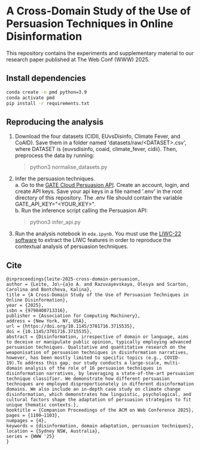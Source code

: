 # A Cross-Domain Study of the Use of Persuasion Techniques in Online Disinformation

This repository contains the experiments and supplementary material to our research paper published at The Web Conf (WWW) 2025.

## Install dependencies
```bash
conda create -n pmd python=3.9
conda activate pmd
pip install -r requirements.txt  
```

## Reproducing the analysis
1. Download the four datasets (CIDII, EUvsDisinfo, Climate Fever, and CoAID). Save them in a folder named 'datasets/raw/\<DATASET>.csv', where DATASET is {euvsdisinfo, coaid, climate_fever, cidii}. Then, preprocess the data by running: 
    > python3 normalise_datasets.py
2. Infer the persuasion techniques. <br>
   a. Go to the [GATE Cloud Persuasion API](https://cloud.gate.ac.uk/shopfront/displayItem/persuasion-classifier). Create an account, login, and create API keys. Save your api keys in a file named '.env' in the root directory of this repository. The .env file should contain the variable GATE_API_KEY="<YOUR_KEY>". <br>
   b. Run the inference script calling the Persuasion API:

   > python3 infer_api.py

3. Run the analysis notebook in `eda.ipynb`. You must use the [LIWC-22 software](https://www.liwc.app/) to extract the LIWC features in order to reproduce the contextual analysis of persuasion techniques.

## Cite
```
@inproceedings{leite-2025-cross-domain-persuasion,
author = {Leite, Jo\~{a}o A. and Razuvayevskaya, Olesya and Scarton, Carolina and Bontcheva, Kalina},
title = {A Cross-Domain Study of the Use of Persuasion Techniques in Online Disinformation},
year = {2025},
isbn = {9798400713316},
publisher = {Association for Computing Machinery},
address = {New York, NY, USA},
url = {https://doi.org/10.1145/3701716.3715535},
doi = {10.1145/3701716.3715535},
abstract = {Disinformation, irrespective of domain or language, aims to deceive or manipulate public opinion, typically employing advanced persuasion techniques. Qualitative and quantitative research on the weaponisation of persuasion techniques in disinformation narratives, however, has been mostly limited to specific topics (e.g., COVID-19).To address this gap, our study conducts a large-scale, multi-domain analysis of the role of 16 persuasion techniques in disinformation narratives, by leveraging a state-of-the-art persuasion technique classifier. We demonstrate how different persuasion techniques are employed disproportionately in different disinformation domains. We also include an in-depth case study on climate change disinformation, which demonstrates how linguistic, psychological, and cultural factors shape the adaptation of persuasion strategies to fit unique thematic contexts.},
booktitle = {Companion Proceedings of the ACM on Web Conference 2025},
pages = {1100–1103},
numpages = {4},
keywords = {disinformation, domain adaptation, persuasion techniques},
location = {Sydney NSW, Australia},
series = {WWW '25}
}
```
